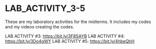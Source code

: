 # LAB_ACTIVITY_3-5

These are my laboratory activities for the midterms. It includes my codes and my videos creating the codes. 

LAB ACTIVITY #3: https://bit.ly/3F8SAYB
LAB ACTIVITY #4: https://bit.ly/3Do4gWY
LAB ACTIVITY #5: https://bit.ly/4hbeQhH
